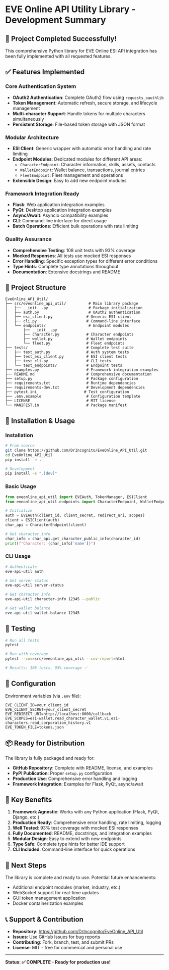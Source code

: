 # EVE Online API Utility Library - Development Summary

## 🎯 Project Completed Successfully!

This comprehensive Python library for EVE Online ESI API integration has been fully implemented with all requested features.

## ✅ Features Implemented

### Core Authentication System
- **OAuth2 Authentication**: Complete OAuth2 flow using `requests_oauthlib`
- **Token Management**: Automatic refresh, secure storage, and lifecycle management
- **Multi-character Support**: Handle tokens for multiple characters simultaneously
- **Persistent Storage**: File-based token storage with JSON format

### Modular Architecture
- **ESI Client**: Generic wrapper with automatic error handling and rate limiting
- **Endpoint Modules**: Dedicated modules for different API areas:
  - `CharacterEndpoint`: Character information, skills, assets, contacts
  - `WalletEndpoint`: Wallet balance, transactions, journal entries
  - `FleetEndpoint`: Fleet management and operations
- **Extensible Design**: Easy to add new endpoint modules

### Framework Integration Ready
- **Flask**: Web application integration examples
- **PyQt**: Desktop application integration examples  
- **Async/Await**: Asyncio compatibility examples
- **CLI**: Command-line interface for direct usage
- **Batch Operations**: Efficient bulk operations with rate limiting

### Quality Assurance
- **Comprehensive Testing**: 108 unit tests with 93% coverage
- **Mocked Responses**: All tests use mocked ESI responses
- **Error Handling**: Specific exception types for different error conditions
- **Type Hints**: Complete type annotations throughout
- **Documentation**: Extensive docstrings and README

## 📁 Project Structure

```
EveOnline_API_Util/
├── src/eveonline_api_util/          # Main library package
│   ├── __init__.py                  # Package initialization
│   ├── auth.py                      # OAuth2 authentication
│   ├── esi_client.py               # Generic ESI client
│   ├── cli.py                      # Command-line interface
│   └── endpoints/                   # Endpoint modules
│       ├── __init__.py
│       ├── character.py            # Character endpoints
│       ├── wallet.py               # Wallet endpoints
│       └── fleet.py                # Fleet endpoints
├── tests/                          # Complete test suite
│   ├── test_auth.py                # Auth system tests
│   ├── test_esi_client.py          # ESI client tests
│   ├── test_cli.py                 # CLI tests
│   └── test_endpoints/             # Endpoint tests
├── examples.py                     # Framework integration examples
├── README.md                       # Comprehensive documentation
├── setup.py                        # Package configuration
├── requirements.txt                # Runtime dependencies
├── requirements-dev.txt            # Development dependencies
├── pytest.ini                     # Test configuration
├── .env.example                    # Configuration template
├── LICENSE                         # MIT license
└── MANIFEST.in                     # Package manifest
```

## 🚀 Installation & Usage

### Installation
```bash
# From source
git clone https://github.com/DrIncognito/EveOnline_API_Util.git
cd EveOnline_API_Util
pip install -e .

# Development
pip install -e ".[dev]"
```

### Basic Usage
```python
from eveonline_api_util import EVEAuth, TokenManager, ESIClient
from eveonline_api_util.endpoints import CharacterEndpoint, WalletEndpoint

# Initialize
auth = EVEAuth(client_id, client_secret, redirect_uri, scopes)
client = ESIClient(auth)
char_api = CharacterEndpoint(client)

# Get character info
char_info = char_api.get_character_public_info(character_id)
print(f"Character: {char_info['name']}")
```

### CLI Usage
```bash
# Authenticate
eve-api-util auth

# Get server status
eve-api-util server-status

# Get character info
eve-api-util character-info 12345 --public

# Get wallet balance
eve-api-util wallet-balance 12345
```

## 🧪 Testing

```bash
# Run all tests
pytest

# Run with coverage
pytest --cov=src/eveonline_api_util --cov-report=html

# Results: 108 tests, 93% coverage ✅
```

## 🔧 Configuration

Environment variables (via `.env` file):
```env
EVE_CLIENT_ID=your_client_id
EVE_CLIENT_SECRET=your_client_secret
EVE_REDIRECT_URI=http://localhost:8000/callback
EVE_SCOPES=esi-wallet.read_character_wallet.v1,esi-characters.read_corporation_history.v1
EVE_TOKEN_FILE=tokens.json
```

## 📦 Ready for Distribution

The library is fully packaged and ready for:
- **GitHub Repository**: Complete with README, license, and examples
- **PyPI Publication**: Proper `setup.py` configuration
- **Production Use**: Comprehensive error handling and logging
- **Framework Integration**: Examples for Flask, PyQt, async/await

## 🎯 Key Benefits

1. **Framework Agnostic**: Works with any Python application (Flask, PyQt, Django, etc.)
2. **Production Ready**: Comprehensive error handling, rate limiting, logging
3. **Well Tested**: 93% test coverage with mocked ESI responses
4. **Fully Documented**: README, docstrings, and integration examples
5. **Modular Design**: Easy to extend with new endpoints
6. **Type Safe**: Complete type hints for better IDE support
7. **CLI Included**: Command-line interface for quick operations

## 🔮 Next Steps

The library is complete and ready to use. Potential future enhancements:
- Additional endpoint modules (market, industry, etc.)
- WebSocket support for real-time updates
- GUI token management application
- Docker containerization examples

## 📞 Support & Contribution

- **Repository**: https://github.com/DrIncognito/EveOnline_API_Util
- **Issues**: Use GitHub Issues for bug reports
- **Contributing**: Fork, branch, test, and submit PRs
- **License**: MIT - free for commercial and personal use

---

**Status: ✅ COMPLETE - Ready for production use!**
